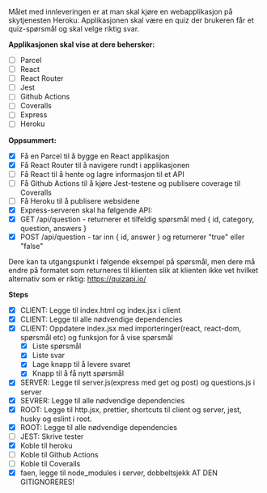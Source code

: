 Målet med innleveringen er at man skal kjøre en webapplikasjon på skytjenesten Heroku. Applikasjonen skal være en quiz der brukeren får et quiz-spørsmål og skal velge riktig svar.

**Applikasjonen skal vise at dere behersker:**
- [ ] Parcel
- [ ] React
- [ ] React Router
- [ ] Jest
- [ ] Github Actions
- [ ] Coveralls
- [ ] Express
- [ ] Heroku

**Oppsummert:**
- [x] Få en Parcel til å bygge en React applikasjon
- [x] Få React Router til å navigere rundt i applikasjonen
- [ ] Få React til å hente og lagre informasjon til et API
- [ ] Få Github Actions til å kjøre Jest-testene og publisere coverage til Coveralls
- [ ] Få Heroku til å publisere websidene
- [x] Express-serveren skal ha følgende API:
- [x] GET /api/question - returnerer et tilfeldig spørsmål med { id, category, question, answers }
- [x] POST /api/question - tar inn { id, answer } og returnerer "true" eller "false"

Dere kan ta utgangspunkt i følgende eksempel på spørsmål, men dere må endre på formatet som returneres til klienten slik at klienten ikke vet hvilket alternativ som er riktig: https://quizapi.io/

**Steps**
- [x] CLIENT: Legge til index.html og index.jsx i client
- [x] CLIENT: Legge til alle nødvendige dependencies
- [x] CLIENT: Oppdatere index.jsx med importeringer(react, react-dom, spørsmål etc) og funksjon for å vise spørsmål
  - [x] Liste spørsmål
  - [x] Liste svar
  - [x] Lage knapp til å levere svaret
  - [x] Knapp til å få nytt spørsmål
- [x] SERVER: Legge til server.js(express med get og post) og questions.js i server
- [x] SEVRER: Legge til alle nødvendige dependencies
- [x] ROOT: Legge til http.jsx, prettier, shortcuts til client og server, jest, husky og eslint i root.
- [x] ROOT: Legge til alle nødvendige dependencies
- [ ] JEST: Skrive tester
- [x] Koble til heroku
- [ ] Koble til Github Actions
- [ ] Koble til Coveralls
- [x] faen, legge til node_modules i server, dobbeltsjekk AT DEN GITIGNORERES!
